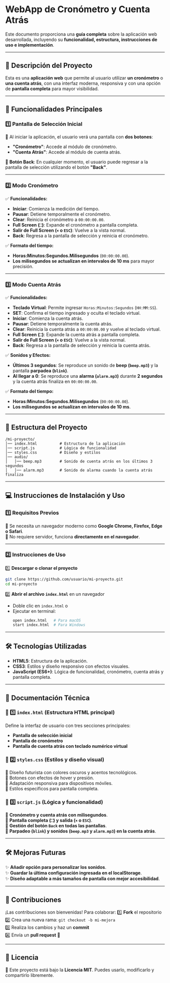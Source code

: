 # **WebApp de Cronómetro y Cuenta Atrás**

Este documento proporciona una **guía completa** sobre la aplicación web desarrollada, incluyendo su **funcionalidad, estructura, instrucciones de uso e implementación**.

---

## **📌 Descripción del Proyecto**
Esta es una **aplicación web** que permite al usuario utilizar **un cronómetro** o **una cuenta atrás**, con una interfaz moderna, responsiva y con una opción de **pantalla completa** para mayor visibilidad.

---

## **🚀 Funcionalidades Principales**

### **1️⃣ Pantalla de Selección Inicial**
🔹 Al iniciar la aplicación, el usuario verá una pantalla con **dos botones**:
- **"Cronómetro"**: Accede al módulo de cronómetro.
- **"Cuenta Atrás"**: Accede al módulo de cuenta atrás.

🔹 **Botón Back**: En cualquier momento, el usuario puede regresar a la pantalla de selección utilizando el botón **"Back"**.

---

### **2️⃣ Modo Cronómetro**
✅ **Funcionalidades:**
- **Iniciar**: Comienza la medición del tiempo.
- **Pausar**: Detiene temporalmente el cronómetro.
- **Clear**: Reinicia el cronómetro a `00:00:00.00`.
- **Full Screen (`⛶`)**: Expande el cronómetro a pantalla completa.
- **Salir de Full Screen (`×` o `ESC`)**: Vuelve a la vista normal.
- **Back**: Regresa a la pantalla de selección y reinicia el cronómetro.

✅ **Formato del tiempo:**
- **Horas:Minutos:Segundos.Milisegundos** (`00:00:00.00`).
- **Los milisegundos se actualizan en intervalos de 10 ms** para mayor precisión.

---

### **3️⃣ Modo Cuenta Atrás**
✅ **Funcionalidades:**
- **Teclado Virtual**: Permite ingresar `Horas:Minutos:Segundos` (`HH:MM:SS`).
- **SET**: Confirma el tiempo ingresado y oculta el teclado virtual.
- **Iniciar**: Comienza la cuenta atrás.
- **Pausar**: Detiene temporalmente la cuenta atrás.
- **Clear**: Reinicia la cuenta atrás a `00:00:00.00` y vuelve al teclado virtual.
- **Full Screen (`⛶`)**: Expande la cuenta atrás a pantalla completa.
- **Salir de Full Screen (`×` o `ESC`)**: Vuelve a la vista normal.
- **Back**: Regresa a la pantalla de selección y reinicia la cuenta atrás.

✅ **Sonidos y Efectos:**
- **Últimos 3 segundos**: Se reproduce un sonido de **beep (`beep.mp3`)** y la pantalla **parpadea (`blink`)**.
- **Al llegar a 0**: Se reproduce una **alarma (`alarm.mp3`)** durante **2 segundos** y la cuenta atrás finaliza en `00:00:00.00`.

✅ **Formato del tiempo:**
- **Horas:Minutos:Segundos.Milisegundos** (`00:00:00.00`).
- **Los milisegundos se actualizan en intervalos de 10 ms**.

---

## **📂 Estructura del Proyecto**

```
/mi-proyecto/
│── index.html          # Estructura de la aplicación
│── script.js           # Lógica de funcionalidad
│── styles.css          # Diseño y estilos
│── audio/
│   │── beep.mp3        # Sonido de cuenta atrás en los últimos 3 segundos
│   │── alarm.mp3       # Sonido de alarma cuando la cuenta atrás finaliza
```

---

## **💻 Instrucciones de Instalación y Uso**

### **1️⃣ Requisitos Previos**
📌 Se necesita un navegador moderno como **Google Chrome, Firefox, Edge o Safari**.  
📌 No requiere servidor, funciona **directamente en el navegador**.

---

### **2️⃣ Instrucciones de Uso**

1️⃣ **Descargar o clonar el proyecto**
```bash
git clone https://github.com/usuario/mi-proyecto.git
cd mi-proyecto
```

2️⃣ **Abrir el archivo `index.html`** en un navegador
- Doble clic en `index.html` o
- Ejecutar en terminal:
  ```bash
  open index.html   # Para macOS
  start index.html  # Para Windows
  ```

---

## **🛠 Tecnologías Utilizadas**
- **HTML5**: Estructura de la aplicación.
- **CSS3**: Estilos y diseño responsivo con efectos visuales.
- **JavaScript (ES6+)**: Lógica de funcionalidad, cronómetro, cuenta atrás y pantalla completa.

---

## **📜 Documentación Técnica**

### **📌 1️⃣ `index.html` (Estructura HTML principal)**
Define la interfaz de usuario con tres secciones principales:
- **Pantalla de selección inicial**
- **Pantalla de cronómetro**
- **Pantalla de cuenta atrás con teclado numérico virtual**

### **📌 2️⃣ `styles.css` (Estilos y diseño visual)**
📌 Diseño futurista con colores oscuros y acentos tecnológicos.  
📌 Botones con efectos de hover y presión.  
📌 Adaptación responsiva para dispositivos móviles.  
📌 Estilos específicos para pantalla completa.  

### **📌 3️⃣ `script.js` (Lógica y funcionalidad)**
📌 **Cronómetro y cuenta atrás con milisegundos**.  
📌 **Pantalla completa (`⛶`) y salida (`×` o `ESC`)**.  
📌 **Gestión del botón `Back` en todas las pantallas**.  
📌 **Parpadeo (`blink`) y sonidos (`beep.mp3` y `alarm.mp3`) en la cuenta atrás**.  

---

## **🛠 Mejoras Futuras**
✨ **Añadir opción para personalizar los sonidos**.  
✨ **Guardar la última configuración ingresada en el localStorage**.  
✨ **Diseño adaptable a más tamaños de pantalla con mejor accesibilidad**.  

---

## **📝 Contribuciones**
¡Las contribuciones son bienvenidas! Para colaborar:
1️⃣ **Fork** el repositorio  
2️⃣ Crea una nueva rama: `git checkout -b mi-mejora`  
3️⃣ Realiza los cambios y haz un **commit**  
4️⃣ Envía un **pull request** 🚀  

---

## **📄 Licencia**
📌 Este proyecto está bajo la **Licencia MIT**. Puedes usarlo, modificarlo y compartirlo libremente.
